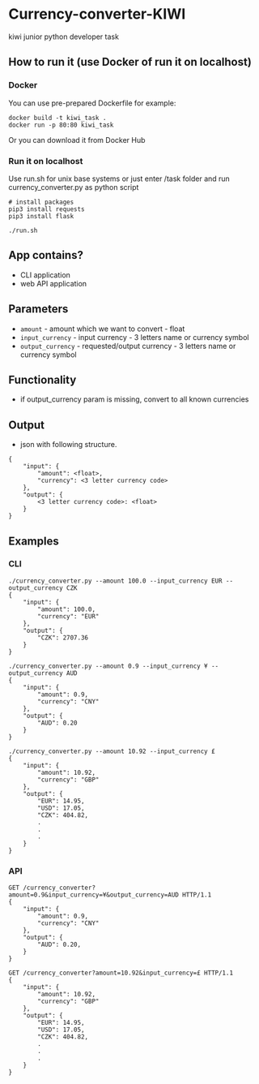 # Currency-converter-KIWI
kiwi junior python developer task

## How to run it (use Docker of run it on localhost)

### Docker

You can use pre-prepared Dockerfile for example: 
```
docker build -t kiwi_task .
docker run -p 80:80 kiwi_task
```
Or you can download it from Docker Hub

### Run it on localhost
Use run.sh for unix base systems or just enter /task folder and run currency_converter.py as python script 
```
# install packages
pip3 install requests
pip3 install flask

./run.sh
```

## App contains?

- CLI application
- web API application

## Parameters
- `amount` - amount which we want to convert - float
- `input_currency` - input currency - 3 letters name or currency symbol
- `output_currency` - requested/output currency - 3 letters name or currency symbol

## Functionality
- if output_currency param is missing, convert to all known currencies

## Output
- json with following structure.
```
{
    "input": {
        "amount": <float>,
        "currency": <3 letter currency code>
    },
    "output": {
        <3 letter currency code>: <float>
    }
}
```
## Examples

### CLI
```
./currency_converter.py --amount 100.0 --input_currency EUR --output_currency CZK
{
    "input": {
        "amount": 100.0,
        "currency": "EUR"
    },
    "output": {
        "CZK": 2707.36
    }
}
```
```
./currency_converter.py --amount 0.9 --input_currency ¥ --output_currency AUD
{
    "input": {
        "amount": 0.9,
        "currency": "CNY"
    },
    "output": {
        "AUD": 0.20
    }
}
```
```
./currency_converter.py --amount 10.92 --input_currency £
{
    "input": {
        "amount": 10.92,
        "currency": "GBP"
    },
    "output": {
        "EUR": 14.95,
        "USD": 17.05,
        "CZK": 404.82,
        .
        .
        .
    }
}
```
### API
```
GET /currency_converter?amount=0.9&input_currency=¥&output_currency=AUD HTTP/1.1
{
    "input": {
        "amount": 0.9,
        "currency": "CNY"
    },
    "output": {
        "AUD": 0.20,
    }
}
```

```
GET /currency_converter?amount=10.92&input_currency=£ HTTP/1.1
{
    "input": {
        "amount": 10.92,
        "currency": "GBP"
    },
    "output": {
        "EUR": 14.95,
        "USD": 17.05,
        "CZK": 404.82,
        .
        .
        .
    }
}
```
